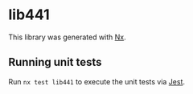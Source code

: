 # lib441

This library was generated with [Nx](https://nx.dev).


## Running unit tests

Run `nx test lib441` to execute the unit tests via [Jest](https://jestjs.io).


